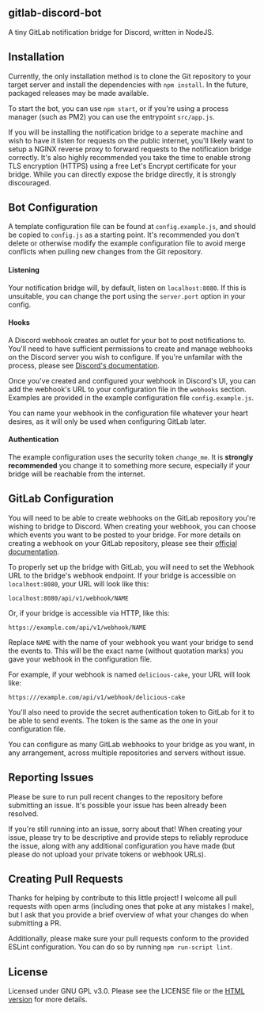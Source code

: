gitlab-discord-bot
---

A tiny GitLab notification bridge for Discord, written in NodeJS.

## Installation
Currently, the only installation method is to clone the Git repository to your target server and install the dependencies with `npm install`. In the future, packaged releases may be made available.

To start the bot, you can use `npm start`, or if you're using a process manager (such as PM2) you can use the entrypoint `src/app.js`.

If you will be installing the notification bridge to a seperate machine and wish to have it listen for requests on the public internet, you'll likely want to setup a NGINX reverse proxy to forward requests to the notification bridge correctly. It's also highly recommended you take the time to enable strong TLS encryption (HTTPS) using a free Let's Encrypt certificate for your bridge. While you can directly expose the bridge directly, it is strongly discouraged.

## Bot Configuration
A template configuration file can be found at `config.example.js`, and should be copied to `config.js` as a starting point. It's recommended you don't delete or otherwise modify the example configuration file to avoid merge conflicts when pulling new changes from the Git repository.

#### Listening
Your notification bridge will, by default, listen on `localhost:8080`. If this is unsuitable, you can change the port using the `server.port` option in your config.

#### Hooks
A Discord webhook creates an outlet for your bot to post notifications to. You'll need to have sufficient permissions to create and manage webhooks on the Discord server you wish to configure.  If you're unfamilar with the process, please see [Discord's documentation](https://support.discordapp.com/hc/en-us/articles/228383668-Intro-to-Webhooks).

Once you've created and configured your webhook in Discord's UI, you can add the webhook's URL to your configuration file in the `webhooks` section. Examples are provided in the example configuration file `config.example.js`.

You can name your webhook in the configuration file whatever your heart desires, as it will only be used when configuring GitLab later.

#### Authentication
The example configuration uses the security token `change_me`. It is **strongly recommended** you change it to something more secure, especially if your bridge will be reachable from the internet.

## GitLab Configuration
You will need to be able to create webhooks on the GitLab repository you're wishing to bridge to Discord. When creating your webhook, you can choose which events you want to be posted to your bridge. For more details on creating a webhook on your GitLab repository, please see their [official documentation](https://docs.gitlab.com/ce/web_hooks/web_hooks.html).

To properly set up the bridge with GitLab, you will need to set the Webhook URL to the bridge's webhook endpoint. If your bridge is accessible on `localhost:8080`, your URL will look like this:

```
localhost:8080/api/v1/webhook/NAME
```

Or, if your bridge is accessible via HTTP, like this:

```
https://example.com/api/v1/webhook/NAME
```

Replace `NAME` with the name of your webhook you want your bridge to send the events to. This will be the exact name (without quotation marks) you gave your webhook in the configuration file.

For example, if your webhook is named `delicious-cake`, your URL will look like:

```
https:///example.com/api/v1/webhook/delicious-cake
```

You'll also need to provide the secret authentication token to GitLab for it to be able to send events. The token is the same as the one in your configuration file.

You can configure as many GitLab webhooks to your bridge as you want, in any arrangement, across multiple repositories and servers without issue.

## Reporting Issues
Please be sure to run pull recent changes to the repository before submitting an issue. It's possible your issue has been already been resolved.

If you're still running into an issue, sorry about that! When creating your issue, please try to be descriptive and provide steps to reliably reproduce the issue, along with any additional configuration you have made (but please do not upload your private tokens or webhook URLs).

## Creating Pull Requests
Thanks for helping by contribute to this little project! I welcome all pull requests with open arms (including ones that poke at any mistakes I make), but I ask that you provide a brief overview of what your changes do when submitting a PR.

Additionally, please make sure your pull requests conform to the provided ESLint configuration. You can do so by running `npm run-script lint`.

## License
Licensed under GNU GPL v3.0. Please see the LICENSE file or the [HTML version](https://www.gnu.org/licenses/gpl-3.0.html) for more details.
